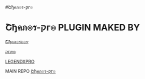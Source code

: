 #Շђคภ๏ร-קг๏ 
#   Շђคภ๏ร-קг๏ PLUGIN MAKED BY

 [Շђคภ๏ร๒๏ץ](https://github.com/thanosuser)

 [קгเץค](https://github.com/PRIYA-OS)

[LEGENDXPRO](https://t.me/LegendHacker_IIN)

MAIN REPO [Շђคภ๏ร-קг๏](https://github.com/thanosuser/THANOS-PROS)

